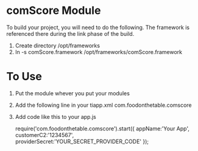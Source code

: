 comScore Module
===============

To build your project, you will need to do the following.  The framework is 
referenced there during the link phase of the build.

1. Create directory /opt/frameworks
2. ln -s comScore.framework /opt/frameworks/comScore.framework


To Use
======

1. Put the module whever you put your modules
2. Add the following line in your tiapp.xml
    <module version="0.1" platform="iphone">com.foodonthetable.comscore</module>
    
3. Add code like this to your app.js

    require('com.foodonthetable.comscore').start({
      appName:'Your App',
      customerC2:'1234567',
      providerSecret:'YOUR_SECRET_PROVIDER_CODE'
    });
